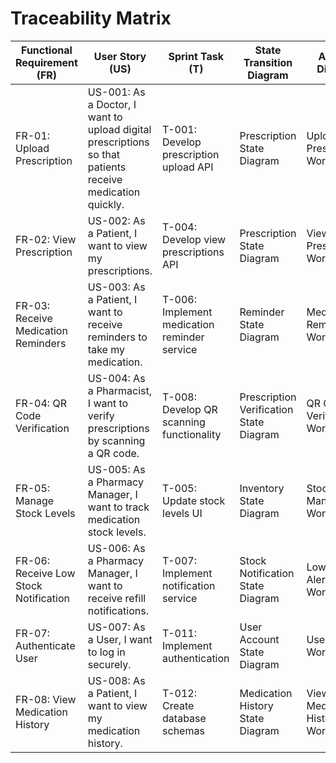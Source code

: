 # **Traceability Matrix**

| Functional Requirement (FR) | User Story (US) | Sprint Task (T) | State Transition Diagram | Activity Diagram |
|----------------------------|-----------------|-----------------|-------------------------|-----------------|
| FR-01: Upload Prescription | US-001: As a Doctor, I want to upload digital prescriptions so that patients receive medication quickly. | T-001: Develop prescription upload API | Prescription State Diagram | Upload Prescription Workflow |
| FR-02: View Prescription | US-002: As a Patient, I want to view my prescriptions. | T-004: Develop view prescriptions API | Prescription State Diagram | View Prescription Workflow |
| FR-03: Receive Medication Reminders | US-003: As a Patient, I want to receive reminders to take my medication. | T-006: Implement medication reminder service | Reminder State Diagram | Medication Reminder Workflow |
| FR-04: QR Code Verification | US-004: As a Pharmacist, I want to verify prescriptions by scanning a QR code. | T-008: Develop QR scanning functionality | Prescription Verification State Diagram | QR Code Verification Workflow |
| FR-05: Manage Stock Levels | US-005: As a Pharmacy Manager, I want to track medication stock levels. | T-005: Update stock levels UI | Inventory State Diagram | Stock Management Workflow |
| FR-06: Receive Low Stock Notification | US-006: As a Pharmacy Manager, I want to receive refill notifications. | T-007: Implement notification service | Stock Notification State Diagram | Low Stock Alert Workflow |
| FR-07: Authenticate User | US-007: As a User, I want to log in securely. | T-011: Implement authentication | User Account State Diagram | User Login Workflow |
| FR-08: View Medication History | US-008: As a Patient, I want to view my medication history. | T-012: Create database schemas | Medication History State Diagram | View Medication History Workflow |
